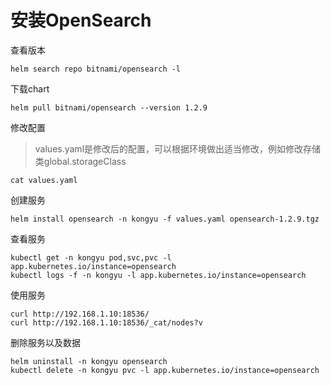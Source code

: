 # 安装OpenSearch

查看版本

```
helm search repo bitnami/opensearch -l
```

下载chart

```
helm pull bitnami/opensearch --version 1.2.9
```

修改配置

> values.yaml是修改后的配置，可以根据环境做出适当修改，例如修改存储类global.storageClass

```
cat values.yaml
```

创建服务

```shell
helm install opensearch -n kongyu -f values.yaml opensearch-1.2.9.tgz
```

查看服务

```shell
kubectl get -n kongyu pod,svc,pvc -l app.kubernetes.io/instance=opensearch
kubectl logs -f -n kongyu -l app.kubernetes.io/instance=opensearch
```

使用服务

```
curl http://192.168.1.10:18536/
curl http://192.168.1.10:18536/_cat/nodes?v
```

删除服务以及数据

```
helm uninstall -n kongyu opensearch
kubectl delete -n kongyu pvc -l app.kubernetes.io/instance=opensearch
```


